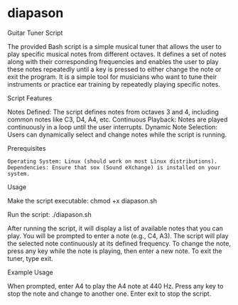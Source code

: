 # diapason

Guitar Tuner Script

The provided Bash script is a simple musical tuner that allows the user to play specific musical notes from different octaves. 
It defines a set of notes along with their corresponding frequencies and enables the user to play these notes repeatedly until a key is pressed to either change the note or exit the program. 
It is a simple tool for musicians who want to tune their instruments or practice ear training by repeatedly playing specific notes. 

Script Features

Notes Defined: The script defines notes from octaves 3 and 4, including common notes like C3, D4, A4, etc.
Continuous Playback: Notes are played continuously in a loop until the user interrupts.
Dynamic Note Selection: Users can dynamically select and change notes while the script is running.

Prerequisites

    Operating System: Linux (should work on most Linux distributions).
    Dependencies: Ensure that sox (Sound eXchange) is installed on your system.

Usage

Make the script executable: chmod +x diapason.sh

Run the script: ./diapason.sh

After running the script, it will display a list of available notes that you can play.
You will be prompted to enter a note (e.g., C4, A3).
The script will play the selected note continuously at its defined frequency.
To change the note, press any key while the note is playing, then enter a new note.
To exit the tuner, type exit.

Example Usage

When prompted, enter A4 to play the A4 note at 440 Hz.
Press any key to stop the note and change to another one.
Enter exit to stop the script.
